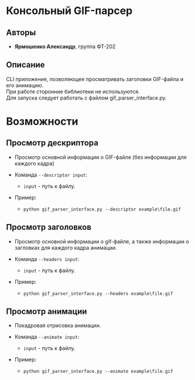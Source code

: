 # Консольный GIF-парсер

## Авторы
- **Ярмошенко Александр**, группа ФТ-202

## Описание

CLI приложение, позволяющее просматривать заголовки GIF-файла и его анимацию.  
При работе сторонние библиотеки не используются.  
Для запуска следует работать с файлом gif_parser_interface.py.

# Возможности
## Просмотр дескриптора
- Просмотр основной информации о GIF-файле (без информации для каждого кадра)
  

- Команда `--descriptor input`:  
    - `input` - путь к файлу.
  

- Пример:  
  - `python gif_parser_interface.py --descriptor example\file.gif`  
  
## Просмотр заголовков
- Просмотр основной информации о gif-файле, а также информации о загловках для каждого кадра анимации.  
  

- Команда `--headers input`:  
    - `input` - путь к файлу.    
  

- Пример:  
    - `python gif_parser_interface.py --headers example\file.gif`  
  
## Просмотр анимации  
- Покадровая отрисовка анимации.  
  

- Команда `--animate input`:  
    - `input` - путь к файлу.  
  

- Пример:  
    - `python gif_parser_interface.py --animate example\file.gif`  
 
